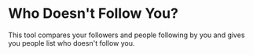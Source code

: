 # Who Doesn't Follow You?

This tool compares your followers and people following by you and gives you people list who doesn't follow you.
